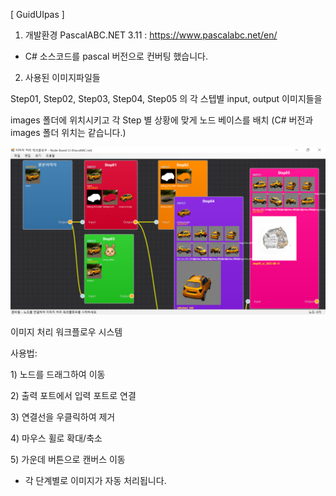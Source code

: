 [ GuidUIpas ]


1. 개발환경
PascalABC.NET 3.11 : https://www.pascalabc.net/en/

* C# 소스코드를 pascal 버전으로 컨버팅 했습니다.

2. 사용된 이미지파일들

Step01, Step02, Step03, Step04, Step05 의 각 스텝별 input, output 이미지들을

images 폴더에 위치시키고 각 Step 별 상황에 맞게 노드 베이스를 배치 (C# 버전과 images 폴더 위치는 같습니다.)

<img src='https://raw.githubusercontent.com/ravendev-team/ravendev-ai/refs/heads/main/GuideUIpas/GideUIpas_sc02.png' />



이미지 처리 워크플로우 시스템

사용법:

1&#41; 노드를 드래그하여 이동
   
2&#41; 출력 포트에서 입력 포트로 연결

3&#41; 연결선을 우클릭하여 제거

4&#41; 마우스 휠로 확대/축소 

5&#41; 가운데 버튼으로 캔버스 이동 

* 각 단계별로 이미지가 자동 처리됩니다.
